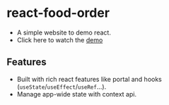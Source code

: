 # react-food-order
- A simple website to demo react.
- Click here to watch the [demo](https://react-food-order-b4cef.web.app/)

## Features
- Built with rich react features like portal and hooks (`useState`/`useEffect`/`useRef`...).
- Manage app-wide state with context api.


